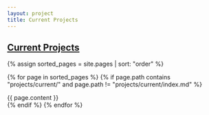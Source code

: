 ```yaml
---
layout: project
title: Current Projects
---
```


## <a href="/projects/current/">Current Projects</a>

<div class="row" markdown="0">

{% assign sorted_pages = site.pages | sort: "order" %}

{% for page in sorted_pages %}
  {% if page.path contains "projects/current/" and page.path != "projects/current/index.md" %}
    <div class="col-md-6">
      <div class="card">
          <div class="card-body">
              {{ page.content }}
          </div>
      </div>
    </div>
  {% endif %}
{% endfor %}

</div>